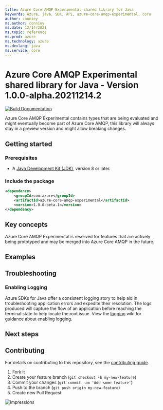 ```yaml
---
title: Azure Core AMQP Experimental shared library for Java
keywords: Azure, java, SDK, API, azure-core-amqp-experimental, core
author: conniey
ms.author: conniey
ms.date: 12/14/2021
ms.topic: reference
ms.prod: azure
ms.technology: azure
ms.devlang: java
ms.service: core
---
```

# Azure Core AMQP Experimental shared library for Java - Version 1.0.0-alpha.20211214.2 


[![Build Documentation](https://img.shields.io/badge/documentation-published-blue.svg)](https://azure.github.io/azure-sdk-for-java)

Azure Core AMQP Experimental contains types that are being evaluated and might eventually become part of Azure Core AMQP, this library will always stay in a preview version and might allow breaking changes.

## Getting started

### Prerequisites

- A [Java Development Kit (JDK)][jdk_link], version 8 or later.

### Include the package

[//]: # ({x-version-update-start;com.azure:azure-core-amqp-experimental;current})
```xml
<dependency>
    <groupId>com.azure</groupId>
    <artifactId>azure-core-amqp-experimental</artifactId>
    <version>1.0.0-beta.1</version>
</dependency>
```
[//]: # ({x-version-update-end})

## Key concepts

Azure Core AMQP Experimental is reserved for features that are actively being prototyped and may be merged into Azure Core AMQP in the future.

## Examples

## Troubleshooting

### Enabling Logging

Azure SDKs for Java offer a consistent logging story to help aid in troubleshooting application errors and expedite
their resolution. The logs produced will capture the flow of an application before reaching the terminal state to help
locate the root issue. View the [logging][logging] wiki for guidance about enabling logging.

## Next steps

## Contributing

For details on contributing to this repository, see the [contributing guide](https://github.com/Azure/azure-sdk-for-java/blob/main/CONTRIBUTING.md).

1. Fork it
1. Create your feature branch (`git checkout -b my-new-feature`)
1. Commit your changes (`git commit -am 'Add some feature'`)
1. Push to the branch (`git push origin my-new-feature`)
1. Create new Pull Request

<!-- Links -->
[logging]: https://github.com/Azure/azure-sdk-for-java/wiki/Logging-with-Azure-SDK
[jdk_link]: https://docs.microsoft.com/java/azure/jdk/?view=azure-java-stable

![Impressions](https://azure-sdk-impressions.azurewebsites.net/api/impressions/azure-sdk-for-java%2Fsdk%2Fcore%2Fazure-core-amqp-experimental%2FREADME.png)

